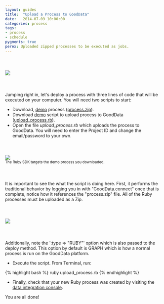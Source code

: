 ```yaml
---
layout: guides
title:  "Upload a Process to GoodData"
date:   2014-07-09 10:00:00
categories: process
tags:
- process
- schedule
pygments: true
perex: Uploaded zipped processes to be executed as jobs.
---
```


<div style="padding-top: 40px; padding-bottom: 40px;">
<div class="center">
<img class="tutorial" src="https://gallery.mailchimp.com/cc49eba2c07a5a3f516bf3fed/images/d417444a-e785-4059-bbea-cf8179b18091.png">
<div>
</div>
</div>
</div>

Jumping right in, let's deploy a process with three lines of code that will be executed on your computer. You will need two scripts to start: 

- Download, [demo](https://s3.amazonaws.com/xnh/process.zip) process ([process.zip](https://s3.amazonaws.com/xnh/process.zip)).
- Download [demo](https://s3.amazonaws.com/xnh/upload_process.rb) script to upload process to GoodData ([upload_process.rb](https://s3.amazonaws.com/xnh/upload_process.rb)).
- Open the file *upload_process.rb* which uploads the process to GoodData. You will need to enter the Project ID and change the email/password to your own.

<div style="padding-top: 40px; padding-bottom: 40px;">
<div class="center">
<img class="tutorial" src="https://gallery.mailchimp.com/cc49eba2c07a5a3f516bf3fed/images/a157686a-9f9a-451c-b3cc-2de71a4fcce9.png">
<div>
<small>The Ruby SDK targets the demo process you downloaded. </small></div>
</div>
</div>

It is important to see the what the script is doing here. First, it performs the traditional behavior by logging you in with "GoodData.connect" once that is complete, notice how it references the "process.zip" file. All of the Ruby processes must be uploaded as a Zip.

<div style="padding-top: 40px; padding-bottom: 40px;">
<div class="center">
<img class="tutorial" src="https://gallery.mailchimp.com/cc49eba2c07a5a3f516bf3fed/images/214c84d8-6633-4e74-9261-3a2ab9c28b80.png">
<div>
</div>
</div>
</div>

Additionally, note the ':type => "RUBY"' option which is also passed to the deploy method. This option by default is GRAPH which is how a normal process is run on the GoodData platform.

- Execute the script. From Terminal, run:

{% highlight bash %}
ruby upload_process.rb
{% endhighlight %}

- Finally, check that your new Ruby process was created by visiting the [data integration console](https://secure.gooddata.com/admin/disc/#/overview/ALL/OK).

You are all done!
